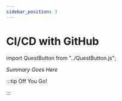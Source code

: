 ```yaml
---
sidebar_position: 3
---
```


# CI/CD with GitHub
import QuestButton from "../QuestButton.js";

_Summary Goes Here_

:::tip Off You Go!

<QuestButton text="Quest" />

:::

